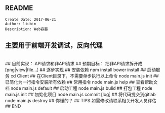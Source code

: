 ## README
    Create Date: 2017-06-21
    Author: liubin
    Description: Web容器

## 主要用于前端开发调试，反向代理
</br>
## 目前实现：
    API请求和非API请求
## 预期目标：
    把非API请求拆开成[png|view|file...]
## 逐步实现
## 安装依赖
    npm install
    bower install
## 启动服务
    cd Client                  ## 在Client目录下，不需要单步执行以上命令
    node main.js init          ## 已简化为一行指令安装所有依赖
## 常用指令
    node main.js help          ## 查看帮助文档
    node main.js default       ## 启动工程
    node main.js bulid         ## 打包工程
    node main.js init          ## 初始化项目
    node main.js commit [log]  ## 将代码提交到gitlab
    node main.js destroy       ## 你懂的？
## TIPS
    如需修改请联系相关开发人员评估
## END
